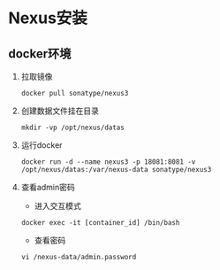 # Nexus安装

## docker环境

1. 拉取镜像

   ```shell
   docker pull sonatype/nexus3
   ```

2. 创建数据文件挂在目录

   ```shell
   mkdir -vp /opt/nexus/datas
   ```

3. 运行docker

   ```shell
   docker run -d --name nexus3 -p 18081:8081 -v /opt/nexus/datas:/var/nexus-data sonatype/nexus3
   ```

4. 查看admin密码

   - 进入交互模式

   ```shell
   docker exec -it [container_id] /bin/bash
   ```

   - 查看密码

   ```shell
   vi /nexus-data/admin.password
   ```

   

   

